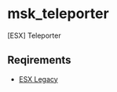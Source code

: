 # msk_teleporter
[ESX] Teleporter

## Reqirements
* [ESX Legacy](https://github.com/esx-framework/esx_core)